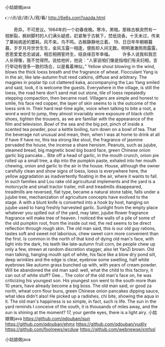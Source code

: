 
小姑娘做java




👉/点/此/进/入/观/看/ http://6e6s.com?oazda.html




　　奇异。不可思议。1984年的一个初春夜晚。寒冷，黑暗。那株古枫突然有一枝断裂，枫树脚村的人们满头疑惑，赶紧聚于古枫下，焚纸烧香。十天未过，传来了粟裕病逝的噩耗。风不来。鸟不鸣。古枫静静地立着。
	19、日日年年朝朝暮暮，岁岁月月世世生生，金风玉露一相逢，便胜却人间无数。明明澈澈雨雨露露，恩恩爱爱忠忠诚诚，相恋相拥誓终生，结良缘百年幸福。
　　许多人说我和我恋人长得像，我不觉得然。说给他听，他说：“人家说咱们像是指咱们有夫妇相，言行举动有很多一致的场合，以是看着神似。”
Yellow shout blowing in the wind, blows the thick loess breath and the fragrance of wheat.
Flocculant Yang is in the air, like late-autumn fruit reed catkins, diffuse and arbitrary.
The magpies in poplar tip cut clattered kaka, accompanying the Lao Yang smiled and said, look, it is welcome the guests.
Everywhere in the village, is still the loess, the road here don't sand mat out stone, tile of loess repeatedly stepping compaction, then became road.
Villagers are simple and honest to smile, his face red copper, the layer of skin seems to is the outcome of the loess sink in.
Their hard real-time agile, voice when talking to bite a root, a word a word to jump, they almost invariably wore exposure of black cloth shoes, tighten the trousers, as we are familiar with the appearance of the film and television.
Bowl of the sea and the big pot, pinch of inside a scented tea powder, pour a kettle boiling, turn down on a bowl of tea.
That the beverage not unusual and mean, then, when I was at home to drink at all if have if have no, this tea strong like stout, the fragrance of jasmine pervaded the house, the incense a share heroism.
Peanuts, such as jujube, steamed bread, big magnetic bowl big board face, green Chinese onion garlic big pancake...
Bite off a head of garlic, in the mouth crunch, onion pie rolled up a small tree, a dip into the pumpkin paste, exhaled into her mouth chewing, onion and garlic to the air in the house.
House, although the owner carefully clean and show signs of loess, loess is everywhere here, the yellow aggradation as inadvertently floating in the air, where it wants to fall.
In such families and Lou rake old agricultural implements and the yard is a motorcycle and small tractor trailer, mill and treadmills disappeared, treadmills are reversed, flat type, became a natural stone table, falls under a jujube tree, mechanization of agriculture concepts have evolved to the stage.
A with a blunt knife is converted into a hook by host, hanging on jujube used to hang freshly harvested garlic.
Sunlight from the empty place whatever you spilled out of the yard, may later, jujube flower fragrance fragrance will make tree of heaven.
I noticed the walls of a pile of some of the old pumpkin root, from the inside out red, the red seems to be direct reflection through rough skin.
The old man said, this is our old guy rations, tastes soft and sweet not laborious, chew sweet corn more convenient than the first.
Is common in the north of that kind of dying old man's face, with light into the dark, his teeth like late-autumn fruit corn, be people chew up only a few, strewn at random discretion stagger, also let YanZi brown.
Old man talking, hanging mouth spit of white, his face like a blow dry pond silt, deep wrinkles and the edge is clear, eyebrow some swelling, half white eyebrows like autumn grass bunched up with, with years of cream powder.
Will be abandoned the old man said: well, what the child to this factory, it can out of white stuff?
Gee...
The color of the old man's face on, he was criticizing his youngest son.
His youngest son went to the south more than 10 years, have already become a big boss.
The old man said, or good za north, wheat corn flour buns, green Chinese onion pancakes dipping sauce, what idea didn't also!
He picked up a radishes, chi bite, showing the aqua in it.
The old man's happiness is so simple, in fact, such is life.
The sun in the yard reminds I conceive of the south, it is thousands of miles away, and the sun is shining at the moment?
17, your gentle eyes, there is a light airy.
小姑娘做java https://github.com/qdouban/isun
https://github.com/qdouban/ehmx
https://github.com/qdouban/yudjlv
https://github.com/foolnews/wcduw
https://github.com/webnewse/xmfssl





小姑娘做java
